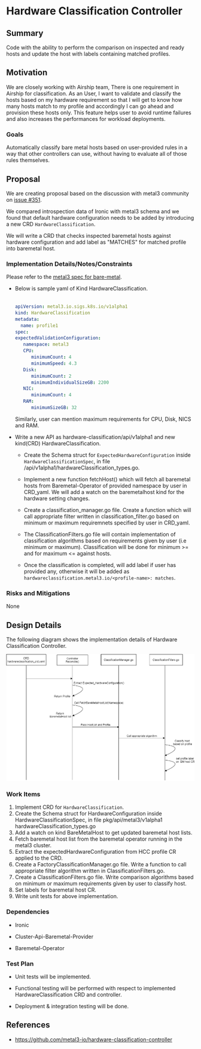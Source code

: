 <!--
 This work is licensed under a Creative Commons Attribution 3.0
 Unported License.

 http://creativecommons.org/licenses/by/3.0/legalcode
-->

# Hardware Classification Controller

## Summary

Code with the ability to perform the comparison on inspected and ready
hosts and update the host with labels containing matched profiles.

## Motivation

We are closely working with Airship team, There is one requirement in
Airship for classification.  As an User, I want to validate and
classify the hosts based on my hardware requirement so that I will get
to know how many hosts match to my profile and accordingly I can go
ahead and provision these hosts only.  This feature helps user to
avoid runtime failures and also increases the performances for
workload deployments.

### Goals

Automatically classify bare metal hosts based on user-provided rules
in a way that other controllers can use, without having to evaluate
all of those rules themselves.

## Proposal

We are creating proposal based on the discussion with metal3 community
on [issue #351](https://github.com/metal3-io/baremetal-operator/issues/351).

We compared introspection data of Ironic with metal3 schema and we
found that default hardware configuration needs to be added by
introducing a new CRD `HardwareClassification`.

We will write a CRD that checks inspected baremetal hosts against
hardware configuration and add label as "MATCHES" for matched profile
into baremetal host.

### Implementation Details/Notes/Constraints

Please refer to the [metal3 spec for
bare-metal](https://github.com/metal3-io/baremetal-operator/blob/master/deploy/crds/metal3.io_baremetalhosts_crd.yaml).

- Below is sample yaml of Kind HardwareClassification.

   ```yaml

   apiVersion: metal3.io.sigs.k8s.io/v1alpha1
   kind: HardwareClassification
   metadata:
     name: profile1
   spec:
   expectedValidationConfiguration:
      namespace: metal3
      CPU:
         minimumCount: 4
         minimumSpeed: 4.3
      Disk:
         minimumCount: 2
         minimumIndividualSizeGB: 2200
      NIC:
         minimumCount: 4
      RAM:
         minimumSizeGB: 32
   ```

   Similarly, user can mention maximum requirements for CPU, Disk, NICS and RAM.

- Write a new API as hardware-classification/api/v1alpha1 and new
  kind(CRD) HardwareClassification.

  - Create the Schema struct for `ExpectedHardwareConfiguration`
    inside `HardwareClassificationSpec`, in file
    /api/v1alpha1/hardwareClassification_types.go.

  - Implement a new function fetchHost() which will fetch all
    baremetal hosts from Baremetal-Operator of provided namespace by
    user in CRD_yaml. We will add a watch on the baremetalhost kind
    for the hardware setting changes.

  - Create a classification_manager.go file. Create a function which
    will call appropriate filter written in classification_filter.go
    based on minimum or maximum requiremnets specified by user in
    CRD_yaml.

  - The ClassificationFilters.go file will contain implementation of
    classification algorithms based on requirements given by user (i.e
    minimum or maximum). Classification will be done for minimum >=
    and for maximum <= against hosts.

  - Once the classification is completed, will add label if user has
    provided any, otherwise it will be added as
    `hardwareclassification.metal3.io/<profile-name>: matches`.

### Risks and Mitigations

None

## Design Details

The following diagram shows the implementation details of Hardware
Classification Controller.

![Hardware Classification Controller Implementation Details](hwcc_sequence_diagram.png)

### Work Items

1. Implement CRD for `HardwareClassification`.
2. Create the Schema struct for HardwareConfiguration inside
   HardwareClassificationSpec, in file pkg/api/metal3/v1alpha1
   hardwareClassification_types.go
3. Add a watch on kind BareMetalHost to get updated baremetal host
   lists.
4. Fetch baremetal host list from the baremetal operator running in
   the metal3 cluster.
5. Extract the expectedHardwareConfiguration from HCC profile CR
   applied to the CRD.
6. Create a FactoryClassificationManager.go file. Write a function to
   call appropriate filter algorithm written in
   ClassificationFilters.go.
7. Create a ClassificationFilters.go file. Write comparison
   algorithms based on minimum or maximum requirements given by user
   to classify host.
8. Set labels for baremetal host CR.
9. Write unit tests for above implementation.

### Dependencies

- Ironic

- Cluster-Api-Baremetal-Provider

- Baremetal-Operator

### Test Plan

- Unit tests will be implemented.

- Functional testing will be performed with respect to implemented
  HardwareClassification CRD and controller.

- Deployment & integration testing will be done.

## References

- <https://github.com/metal3-io/hardware-classification-controller>
